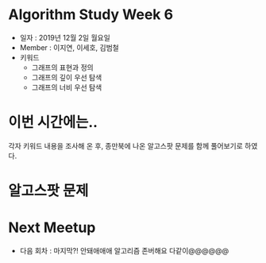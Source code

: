 # Algorithm Study Week 6
- 일자 : 2019년 12월 2일 월요일 
- Member : 이지연, 이세호, 김범철
- 키워드
    - 그래프의 표현과 정의
    - 그래프의 깊이 우선 탐색
    - 그래프의 너비 우선 탐색

# 이번 시간에는..
각자 키워드 내용을 조사해 온 후, 종만북에 나온 알고스팟 문제를 함께 풀어보기로 하였다.

# 알고스팟 문제

# Next Meetup
- 다음 회차 : 마지막?! 안돼애애애 알고리즘 존버해요 다같이@@@@@@
